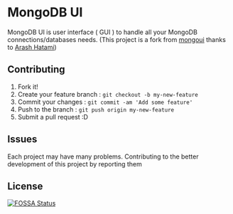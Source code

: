 # MongoDB UI

MongoDB UI is user interface ( GUI ) to handle all your MongoDB connections/databases needs.
(This project is a fork from [mongoui](https://github.com/Qolzam/mongoui) thanks to [Arash Hatami](https://github.com/Qolzam/mongoui/commits?author=Qolzam))

## Contributing

1. Fork it!
2. Create your feature branch : `git checkout -b my-new-feature`
3. Commit your changes : `git commit -am 'Add some feature'`
4. Push to the branch : `git push origin my-new-feature`
5. Submit a pull request :D

## Issues

Each project may have many problems. Contributing to the better development of this project by reporting them

## License

[![FOSSA Status](https://app.fossa.io/api/projects/git%2Bgithub.com%2FQolzam%2Fmongoui.svg?type=large)](https://app.fossa.io/projects/git%2Bgithub.com%2FQolzam%2Fmongoui?ref=badge_large)
